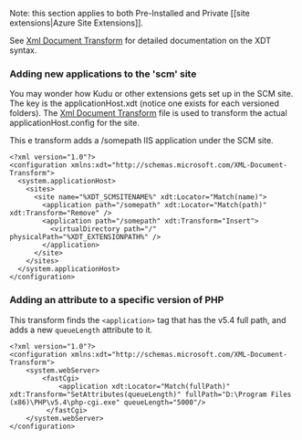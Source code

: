 Note: this section applies to both Pre-Installed and Private [[site extensions|Azure Site Extensions]].

See [Xml Document Transform](http://msdn.microsoft.com/en-us/library/dd465326.aspx) for detailed documentation on the XDT syntax.

### Adding new applications to the 'scm' site

You may wonder how Kudu or other extensions gets set up in the SCM site. The key is the applicationHost.xdt (notice one exists for each versioned folders). The [Xml Document Transform](http://msdn.microsoft.com/en-us/library/dd465326.aspx) file is used to transform the actual applicationHost.config for the site. 

This e transform adds a /somepath IIS application under the SCM site.

    <?xml version="1.0"?>
    <configuration xmlns:xdt="http://schemas.microsoft.com/XML-Document-Transform">
      <system.applicationHost>
        <sites>
          <site name="%XDT_SCMSITENAME%" xdt:Locator="Match(name)">
            <application path="/somepath" xdt:Locator="Match(path)" xdt:Transform="Remove" />
            <application path="/somepath" xdt:Transform="Insert">
              <virtualDirectory path="/" physicalPath="%XDT_EXTENSIONPATH%" />
            </application>
          </site>
        </sites>
      </system.applicationHost>
    </configuration>

### Adding an attribute to a specific version of PHP

This transform finds the `<application>` tag that has the v5.4 full path, and adds a new `queueLength` attribute to it.

	<?xml version="1.0"?>
	<configuration xmlns:xdt="http://schemas.microsoft.com/XML-Document-Transform">
	    <system.webServer>
	        <fastCgi>
	            <application xdt:Locator="Match(fullPath)" xdt:Transform="SetAttributes(queueLength)" fullPath="D:\Program Files (x86)\PHP\v5.4\php-cgi.exe" queueLength="5000"/>
	         </fastCgi>
	    </system.webServer>
	</configuration>

